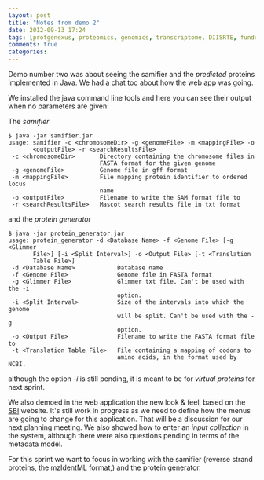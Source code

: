 ```yaml
---
layout: post
title: "Notes from demo 2"
date: 2012-09-13 17:24
tags: [protgenexus, proteomics, genomics, transcriptome, DIISRTE, fundedByAustralianNationalDataService, andsApps, ap11, sprint demo]
comments: true
categories: 
---
```


Demo number two was about seeing the samifier and the _predicted_ proteins implemented in Java. We had a chat too about how
the web app was going.

<!-- more -->

We installed the java command line tools and here you can see their output when no parameters are given:

The *samifier*

```text
$ java -jar samifier.jar 
usage: samifier -c <chromosomeDir> -g <genomeFile> -m <mappingFile> -o
       <outputFile> -r <searchResultsFile>
 -c <chromosomeDir>       Directory containing the chromosome files in
                          FASTA format for the given genome
 -g <genomeFile>          Genome file in gff format
 -m <mappingFile>         File mapping protein identifier to ordered locus
                          name
 -o <outputFile>          Filename to write the SAM format file to
 -r <searchResultsFile>   Mascot search results file in txt format
```

and the *protein generator*

```text
$ java -jar protein_generator.jar 
usage: protein_generator -d <Database Name> -f <Genome File> [-g <Glimmer
       File>] [-i <Split Interval>] -o <Output File> [-t <Translation
       Table File>]
 -d <Database Name>            Database name
 -f <Genome File>              Genome file in FASTA format
 -g <Glimmer File>             Glimmer txt file. Can't be used with the -i
                               option.
 -i <Split Interval>           Size of the intervals into which the genome
                               will be split. Can't be used with the -g
                               option.
 -o <Output File>              Filename to write the FASTA format file to
 -t <Translation Table File>   File containing a mapping of codons to
                               amino acids, in the format used by NCBI.
```

although the option *-i* is still pending, it is meant to be for _virtual proteins_ for next sprint.

We also demoed in the web application the new look & feel, based on the [SBI](http://www.systemsbiology.org.au/)
website. It's still work in progress as we need to define how the menus are going to change for this 
application. That will be a discussion for our next planning meeting. We also showed how to enter an _input
collection_ in the system, although there were also questions pending in terms of the metadata model.

For this sprint we want to focus in working with the samifier (reverse strand proteins, the mzIdentML
format,) and the protein generator.
